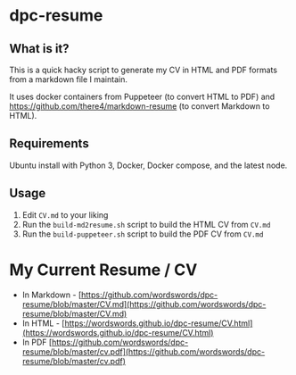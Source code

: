 # dpc-resume

## What is it?

This is a quick hacky script to generate my CV in HTML and PDF formats from a markdown file I maintain.

It uses docker containers from Puppeteer (to convert HTML to PDF) and https://github.com/there4/markdown-resume (to convert Markdown to HTML).

## Requirements

Ubuntu install with Python 3, Docker, Docker compose, and the latest node.

## Usage

1. Edit `CV.md` to your liking
2. Run the `build-md2resume.sh` script to build the HTML CV from `CV.md`
3. Run the `build-puppeteer.sh` script to build the PDF CV from `CV.md`

# My Current Resume / CV

* In Markdown - [https://github.com/wordswords/dpc-resume/blob/master/CV.md](https://github.com/wordswords/dpc-resume/blob/master/CV.md)
* In HTML - [https://wordswords.github.io/dpc-resume/CV.html](https://wordswords.github.io/dpc-resume/CV.html)
* In PDF [https://github.com/wordswords/dpc-resume/blob/master/cv.pdf](https://github.com/wordswords/dpc-resume/blob/master/cv.pdf)

